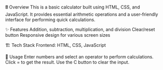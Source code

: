 🖩 Overview
This is a basic calculator built using HTML, CSS, and JavaScript. It provides essential arithmetic operations and a user-friendly interface for performing quick calculations.

✨ Features
Addition, subtraction, multiplication, and division
Clear/reset button
Responsive design for various screen sizes

🏗️ Tech Stack
Frontend: HTML, CSS, JavaScript

📌 Usage
Enter numbers and select an operator to perform calculations.
Click = to get the result.
Use the C button to clear the input.

